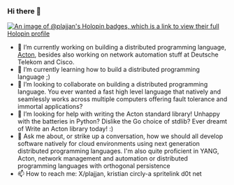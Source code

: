 ### Hi there 👋

[![An image of @plajjan's Holopin badges, which is a link to view their full Holopin profile](https://holopin.me/plajjan)](https://holopin.io/@plajjan)

- 🔭 I’m currently working on building a distributed programming language, [Acton](https://www.acton-lang.org/), besides also working on network automation stuff at Deutsche Telekom and Cisco.
- 🌱 I’m currently learning how to build a distributed programming language ;)
- 👯 I’m looking to collaborate on building a distributed programming language. You ever wanted a fast high level language that natively and seamlessly works across multiple computers offering fault tolerance and immortal applications?
- 🤔 I’m looking for help with writing the Acton standard library! Unhappy with the batteries in Python? Dislike the Go choice of stdlib? Ever dreamt of Write an Acton library today! :)
- 💬 Ask me about, or strike up a conversation, how we should all develop software natively for cloud environments using next generation distributed programming languages. I'm also quite proficient in YANG, Acton, network management and automation or distributed programming languages with orthogonal persistence
- 📫 How to reach me: X/plajjan,  kristian circly-a spritelink d0t net
